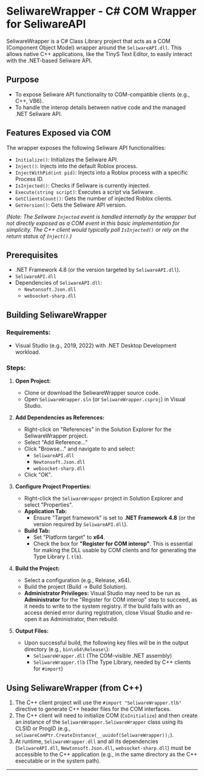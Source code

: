 # SeliwareWrapper - C# COM Wrapper for SeliwareAPI

SeliwareWrapper is a C# Class Library project that acts as a COM (Component Object Model) wrapper around the `SeliwareAPI.dll`. This allows native C++ applications, like the TinyS Text Editor, to easily interact with the .NET-based Seliware API.

## Purpose

*   To expose Seliware API functionality to COM-compatible clients (e.g., C++, VB6).
*   To handle the interop details between native code and the managed .NET Seliware API.

## Features Exposed via COM

The wrapper exposes the following Seliware API functionalities:

*   `Initialize()`: Initializes the Seliware API.
*   `Inject()`: Injects into the default Roblox process.
*   `InjectWithPid(int pid)`: Injects into a Roblox process with a specific Process ID.
*   `IsInjected()`: Checks if Seliware is currently injected.
*   `Execute(string script)`: Executes a script via Seliware.
*   `GetClientsCount()`: Gets the number of injected Roblox clients.
*   `GetVersion()`: Gets the Seliware API version.

*(Note: The Seliware `Injected` event is handled internally by the wrapper but not directly exposed as a COM event in this basic implementation for simplicity. The C++ client would typically poll `IsInjected()` or rely on the return status of `Inject()`.)*

## Prerequisites

*   .NET Framework 4.8 (or the version targeted by `SeliwareAPI.dll`).
*   `SeliwareAPI.dll`
*   Dependencies of `SeliwareAPI.dll`:
    *   `Newtonsoft.Json.dll`
    *   `websocket-sharp.dll`

## Building SeliwareWrapper

### Requirements:

*   Visual Studio (e.g., 2019, 2022) with .NET Desktop Development workload.

### Steps:

1.  **Open Project:**
    *   Clone or download the SeliwareWrapper source code.
    *   Open `SeliwareWrapper.sln` (or `SeliwareWrapper.csproj`) in Visual Studio.

2.  **Add Dependencies as References:**
    *   Right-click on "References" in the Solution Explorer for the SeliwareWrapper project.
    *   Select "Add Reference..."
    *   Click "Browse..." and navigate to and select:
        *   `SeliwareAPI.dll`
        *   `Newtonsoft.Json.dll`
        *   `websocket-sharp.dll`
    *   Click "OK".

3.  **Configure Project Properties:**
    *   Right-click the `SeliwareWrapper` project in Solution Explorer and select "Properties".
    *   **Application Tab:**
        *   Ensure "Target framework" is set to **.NET Framework 4.8** (or the version required by `SeliwareAPI.dll`).
    *   **Build Tab:**
        *   Set "Platform target" to **x64**.
        *   Check the box for **"Register for COM interop"**. This is essential for making the DLL usable by COM clients and for generating the Type Library (`.tlb`).

4.  **Build the Project:**
    *   Select a configuration (e.g., Release, x64).
    *   Build the project (Build -> Build Solution).
    *   **Administrator Privileges:** Visual Studio may need to be run as **Administrator** for the "Register for COM interop" step to succeed, as it needs to write to the system registry. If the build fails with an access denied error during registration, close Visual Studio and re-open it as Administrator, then rebuild.

5.  **Output Files:**
    *   Upon successful build, the following key files will be in the output directory (e.g., `bin\x64\Release\`):
        *   `SeliwareWrapper.dll` (The COM-visible .NET assembly)
        *   `SeliwareWrapper.tlb` (The Type Library, needed by C++ clients for `#import`)

## Using SeliwareWrapper (from C++)

1.  The C++ client project will use the `#import "SeliwareWrapper.tlb"` directive to generate C++ header files for the COM interfaces.
2.  The C++ client will need to initialize COM (`CoInitialize`) and then create an instance of the `SeliwareWrapper.SeliwareWrapper` class using its CLSID or ProgID (e.g., `seliwareComPtr.CreateInstance(__uuidof(SeliwareWrapper));`).
3.  At runtime, `SeliwareWrapper.dll` and all its dependencies (`SeliwareAPI.dll`, `Newtonsoft.Json.dll`, `websocket-sharp.dll`) must be accessible to the C++ application (e.g., in the same directory as the C++ executable or in the system path).

---
